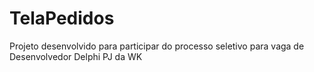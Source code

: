 # TelaPedidos
 Projeto desenvolvido para participar do processo seletivo para vaga de Desenvolvedor Delphi PJ da WK
